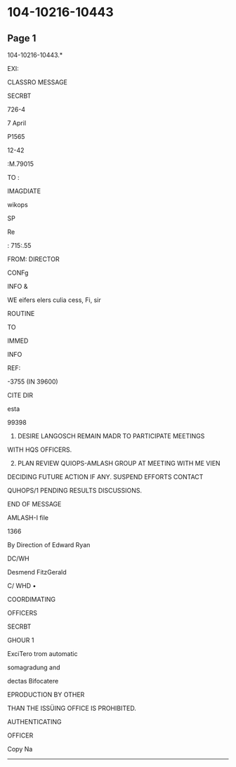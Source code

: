# 104-10216-10443

## Page 1

104-10216-10443.*

EXI:

CLASSRO MESSAGE

SECRBT

726-4

7 April

P1565

12-42

:M.79015

TO :

IMAGDIATE

wikops

SP

Re

: 715:.55

FROM: DIRECTOR

CONFg

INFO &

WE eifers elers culia cess, Fi, sir

ROUTINE

TO

IMMED

INFO

REF:

-3755 (IN 39600)

CITE DIR

esta

99398

1. DESIRE LANGOSCH REMAIN MADR TO PARTICIPATE MEETINGS

WITH HQS OFFICERS.

2. PLAN REVIEW QUIOPS-AMLASH GROUP AT MEETING WITH ME VIEN

DECIDING FUTURE ACTION IF ANY. SUSPEND EFFORTS CONTACT

QUHOPS/1 PENDING RESULTS DISCUSSIONS.

END OF MESSAGE

AMLASH-I file

1366

By Direction of Edward Ryan

DC/WH

Desmend FitzGerald

C/ WHD •

COORDIMATING

OFFICERS

SECRBT

GHOUR 1

ExciTero trom automatic

somagradung and

dectas Bifocatere

EPRODUCTION BY OTHER

THAN THE ISSÜING OFFICE IS PROHIBITED.

AUTHENTICATING

OFFICER

Copy Na

---

